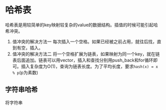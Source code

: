 # 哈希表
哈希表是用较简单的key映射较复杂的value的数据结构。插值的时候可能引起哈希冲突。
1. 值冲突的解决方法一
   每次插入一个空格。如果已经被之前占用，就往后找，直到有空，插入。
2. 值冲突的解决方法二
   将一个空格扩展为链表，如果映射为同一个key，就在链表后面追加。链表可以用vector，插入和查找分别用push_back和for循环即可。插入复杂度为O(1)，查询为链表长度。为了平均长度，要求`hash(x) = x % p`(p为素数)

## 字符串哈希
将字符串
